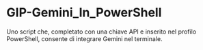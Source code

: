 # GIP-Gemini_In_PowerShell
Uno script che, completato con una chiave API e inserito nel profilo PowerShell, consente di integrare Gemini nel terminale.
